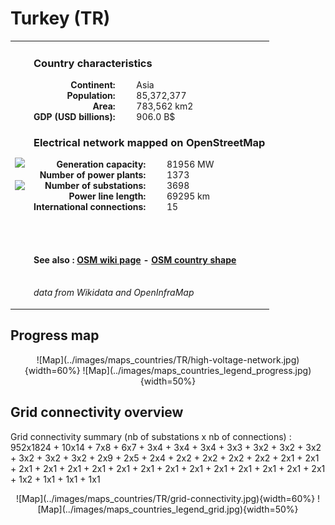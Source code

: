 # Turkey (TR)

<table width="90%">
<tr>
<td>
<img src="http://commons.wikimedia.org/wiki/Special:FilePath/Flag%20of%20Turkey.svg" width="250">
<br><br>
<img src="http://commons.wikimedia.org/wiki/Special:FilePath/Turkey%20%28orthographic%20projection%29.svg" width="250"></td>
<td>
<h3>Country characteristics</h3>
<div style="display: inline-block;text-align:right;margin-right:30px;font-weight: bold;">
Continent:<br>Population:<br>Area:<br>GDP (USD billions):
</div>
<div style="display: inline-block;">
Asia<br>85,372,377<br>783,562 km2<br>906.0 B$
</div>
<h3>Electrical network mapped on OpenStreetMap</h3>
<div style="display: inline-block;text-align:right;margin-right:30px;font-weight: bold;">Generation capacity:<br>
Number of power plants:<br>
Number of substations:<br>
Power line length:<br>
International connections:<br>
</div>
<div style="display: inline-block;">81956 MW<br>
1373<br>
3698<br>
69295 km<br>
15<br>
</div>

<br><br><h4>See also :
<a href="https://wiki.openstreetmap.org/wiki/Power_networks/Turkey" target="_blank">OSM wiki page</a> -
<a href="https://openstreetmap.org/relation/174737" target="_blank">OSM country shape</a>
</h4>

<br><i>data from Wikidata and OpenInfraMap</i>
</td>
</tr>
</table>


## Progress map

<center>
![Map](../images/maps_countries/TR/high-voltage-network.jpg){width=60%}
![Map](../images/maps_countries_legend_progress.jpg){width=50%}
</center>



## Grid connectivity overview

Grid connectivity summary (nb of substations x nb of connections) :<br>952x1824 + 10x14 + 7x8 + 6x7 + 3x4 + 3x4 + 3x4 + 3x3 + 3x2 + 3x2 + 3x2 + 3x2 + 3x2 + 3x2 + 2x9 + 2x5 + 2x4 + 2x2 + 2x2 + 2x2 + 2x2 + 2x1 + 2x1 + 2x1 + 2x1 + 2x1 + 2x1 + 2x1 + 2x1 + 2x1 + 2x1 + 2x1 + 2x1 + 2x1 + 2x1 + 2x1 + 1x2 + 1x1 + 1x1 + 1x1

<center>
![Map](../images/maps_countries/TR/grid-connectivity.jpg){width=60%}
![Map](../images/maps_countries_legend_grid.jpg){width=50%}
</center>

